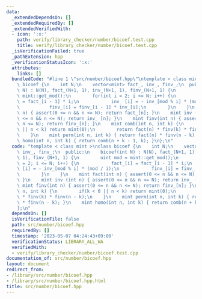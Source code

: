```yaml
---
data:
  _extendedDependsOn: []
  _extendedRequiredBy: []
  _extendedVerifiedWith:
  - icon: ':x:'
    path: verify/library_checker/number/bicoef.test.cpp
    title: verify/library_checker/number/bicoef.test.cpp
  _isVerificationFailed: true
  _pathExtension: hpp
  _verificationStatusIcon: ':x:'
  attributes:
    links: []
  bundledCode: "#line 1 \"src/number/bicoef.hpp\"\ntemplate < class mint >\nclass\
    \ bicoef {\n    int N;\n    vector<mint> fact_, inv_, finv_;\n  public:\n    bicoef(int\
    \ N) : N(N), fact_(N+1, 1), inv_(N+1, 1), finv_(N+1, 1) {\n        uint mod =\
    \ mint::get_mod();\n        for(int i = 2; i <= N; i++) {\n            fact_[i]\
    \ = fact_[i - 1] * i;\n            inv_ [i] = - inv_[mod % i] * (mod / i);\n \
    \           finv_[i] = finv_[i - 1] * inv_[i];\n        }\n    }\n    mint fact(int\
    \ n) { assert(0 <= n && n <= N); return fact_[n]; }\n    mint inv (int n) { assert(0\
    \ <= n && n <= N); return inv_ [n]; }\n    mint finv(int n) { assert(0 <= n &&\
    \ n <= N); return finv_[n]; }\n    mint comb(int n, int k) {\n        if(k < 0\
    \ || n < k) return mint(0);\n        return fact(n) * finv(k) * finv(n - k);\n\
    \    }\n    mint perm(int n, int k) { return fact(n) * finv(n - k); }\n    mint\
    \ homo(int n, int k) { return comb(n + k - 1, k); }\n};\n"
  code: "template < class mint >\nclass bicoef {\n    int N;\n    vector<mint> fact_,\
    \ inv_, finv_;\n  public:\n    bicoef(int N) : N(N), fact_(N+1, 1), inv_(N+1,\
    \ 1), finv_(N+1, 1) {\n        uint mod = mint::get_mod();\n        for(int i\
    \ = 2; i <= N; i++) {\n            fact_[i] = fact_[i - 1] * i;\n            inv_\
    \ [i] = - inv_[mod % i] * (mod / i);\n            finv_[i] = finv_[i - 1] * inv_[i];\n\
    \        }\n    }\n    mint fact(int n) { assert(0 <= n && n <= N); return fact_[n];\
    \ }\n    mint inv (int n) { assert(0 <= n && n <= N); return inv_ [n]; }\n   \
    \ mint finv(int n) { assert(0 <= n && n <= N); return finv_[n]; }\n    mint comb(int\
    \ n, int k) {\n        if(k < 0 || n < k) return mint(0);\n        return fact(n)\
    \ * finv(k) * finv(n - k);\n    }\n    mint perm(int n, int k) { return fact(n)\
    \ * finv(n - k); }\n    mint homo(int n, int k) { return comb(n + k - 1, k); }\n\
    };\n"
  dependsOn: []
  isVerificationFile: false
  path: src/number/bicoef.hpp
  requiredBy: []
  timestamp: '2023-05-07 04:24:43+09:00'
  verificationStatus: LIBRARY_ALL_WA
  verifiedWith:
  - verify/library_checker/number/bicoef.test.cpp
documentation_of: src/number/bicoef.hpp
layout: document
redirect_from:
- /library/src/number/bicoef.hpp
- /library/src/number/bicoef.hpp.html
title: src/number/bicoef.hpp
---
```

